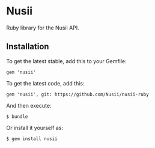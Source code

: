 # Nusii

Ruby library for the Nusii API.

## Installation

To get the latest stable, add this to your Gemfile:

    gem 'nusii'

To get the latest code, add this:

    gem 'nusii', git: https://github.com/Nusii/nusii-ruby

And then execute:

    $ bundle

Or install it yourself as:

    $ gem install nusii